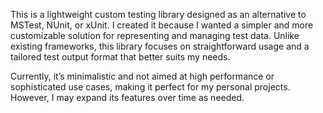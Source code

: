 This is a lightweight custom testing library designed as an alternative to MSTest, NUnit, or xUnit. 
I created it because I wanted a simpler and more customizable solution for representing and managing test data. 
Unlike existing frameworks, this library focuses on straightforward usage and a tailored test output format that better suits my needs.

Currently, it’s minimalistic and not aimed at high performance or sophisticated use cases, making it perfect for my personal projects. 
However, I may expand its features over time as needed.

